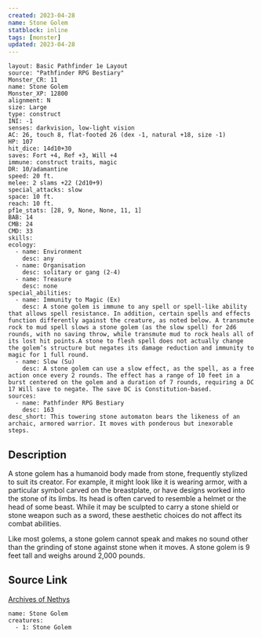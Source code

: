 ```yaml
---
created: 2023-04-28
name: Stone Golem
statblock: inline
tags: [monster]
updated: 2023-04-28
---
```

```statblock
layout: Basic Pathfinder 1e Layout
source: "Pathfinder RPG Bestiary"
Monster_CR: 11
name: Stone Golem
Monster_XP: 12800
alignment: N
size: Large
type: construct
INI: -1
senses: darkvision, low-light vision
AC: 26, touch 8, flat-footed 26 (dex -1, natural +18, size -1)
HP: 107
hit_dice: 14d10+30
saves: Fort +4, Ref +3, Will +4
immune: construct traits, magic
DR: 10/adamantine
speed: 20 ft.
melee: 2 slams +22 (2d10+9)
special_attacks: slow
space: 10 ft.
reach: 10 ft.
pf1e_stats: [28, 9, None, None, 11, 1]
BAB: 14
CMB: 24
CMD: 33
skills: 
ecology:
  - name: Environment
    desc: any
  - name: Organisation
    desc: solitary or gang (2-4)
  - name: Treasure
    desc: none
special_abilities:
  - name: Immunity to Magic (Ex)
    desc: A stone golem is immune to any spell or spell-like ability that allows spell resistance. In addition, certain spells and effects function differently against the creature, as noted below. A transmute rock to mud spell slows a stone golem (as the slow spell) for 2d6 rounds, with no saving throw, while transmute mud to rock heals all of its lost hit points.A stone to flesh spell does not actually change the golem’s structure but negates its damage reduction and immunity to magic for 1 full round.
  - name: Slow (Su)
    desc: A stone golem can use a slow effect, as the spell, as a free action once every 2 rounds. The effect has a range of 10 feet in a burst centered on the golem and a duration of 7 rounds, requiring a DC 17 Will save to negate. The save DC is Constitution-based.
sources:
  - name: Pathfinder RPG Bestiary
    desc: 163
desc_short: This towering stone automaton bears the likeness of an archaic, armored warrior. It moves with ponderous but inexorable steps.
```
## Description
A stone golem has a humanoid body made from stone, frequently stylized to suit its creator. For example, it might look like it is wearing armor, with a particular symbol carved on the breastplate, or have designs worked into the stone of its limbs. Its head is often carved to resemble a helmet or the head of some beast. While it may be sculpted to carry a stone shield or stone weapon such as a sword, these aesthetic choices do not affect its combat abilities.

Like most golems, a stone golem cannot speak and makes no sound other than the grinding of stone against stone when it moves. A stone golem is 9 feet tall and weighs around 2,000 pounds.
## Source Link
[Archives of Nethys](https://aonprd.com/MonsterDisplay.aspx?ItemName=Stone%20Golem)
```encounter-table
name: Stone Golem
creatures:
  - 1: Stone Golem
```
